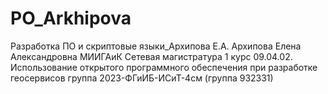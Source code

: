 # PO_Arkhipova
Разработка ПО и скриптовые языки_Архипова Е.А.
Архипова Елена Александровна
МИИГАиК
Сетевая магистратура
1 курс
09.04.02. Использование открытого программного обеспечения при разработке геосервисов
группа 2023-ФГиИБ-ИСиТ-4см
(группа 932331)
